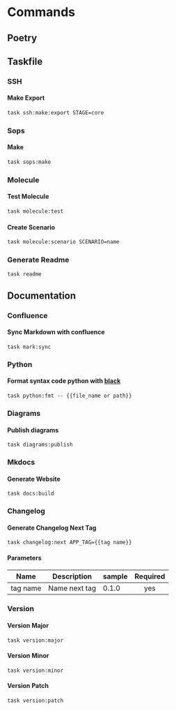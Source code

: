 <!-- Space: Projects -->
<!-- Parent: AnsibleRoleTemplate -->
<!-- Title: Commands AnsibleRoleTemplate -->
<!-- Label: AnsibleRoleTemplate -->
<!-- Label: Project -->
<!-- Label: Commands -->
<!-- Include: disclaimer.md -->
<!-- Include: ac:toc -->

# Commands

## Poetry

## Taskfile

### SSH

#### Make Export

```bash
task ssh:make:export STAGE=core
```

### Sops

#### Make

```bash
task sops:make
```

### Molecule

#### Test Molecule

```bash
task molecule:test
```

#### Create Scenario

```bash
task molecule:scenario SCENARIO=name
```

### Generate Readme

```{.bash}
task readme
```

## Documentation

### Confluence

#### Sync Markdown with confluence

```{.bash}
task mark:sync
```

### Python

#### Format syntax code python with [black](https://github.com/psf/black)

```{.bash}
task python:fmt -- {{file_name or path}}
```

### Diagrams

#### Publish diagrams

```{.bash}
task diagrams:publish
```

### Mkdocs

#### Generate Website

```{.bash}
task docs:build
```

### Changelog

#### Generate Changelog Next Tag

```{.bash}
task changelog:next APP_TAG={{tag name}}
```

#### Parameters

| Name     | Description   | sample | Required |
| -------- | ------------- | ------ | :------: |
| tag name | Name next tag | 0.1.0  |   yes    |

### Version

#### Version Major

```{.bash}
task version:major
```

#### Version Minor

```{.bash}
task version:minor
```

#### Version Patch

```{.bash}
task version:patch
```
